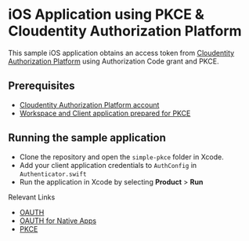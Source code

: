 
# iOS Application using PKCE & Cloudentity Authorization Platform

This sample iOS application obtains an access token from [Cloudentity Authorization Platform](https://cloudentity.com/) using Authorization Code grant and PKCE.

## Prerequisites
 - [Cloudentity Authorization Platform account](https://authz.cloudentity.io/register)
 - [Workspace and Client application prepared for PKCE](https://docs.authorization.cloudentity.com/features/oauth/grant_flows/auth_code_with_pkce/?q=pkce)
 
## Running the sample application
 - Clone the repository and open the `simple-pkce` folder in Xcode. 
 - Add your client application credentials to `AuthConfig` in `Authenticator.swift`
 - Run the application in Xcode by selecting **Product** > **Run**
 
 
Relevant Links
 - [OAUTH](https://datatracker.ietf.org/doc/html/rfc6749)
 - [OAUTH for Native Apps](https://datatracker.ietf.org/doc/html/rfc8252)
 - [PKCE](https://datatracker.ietf.org/doc/html/rfc7636)

